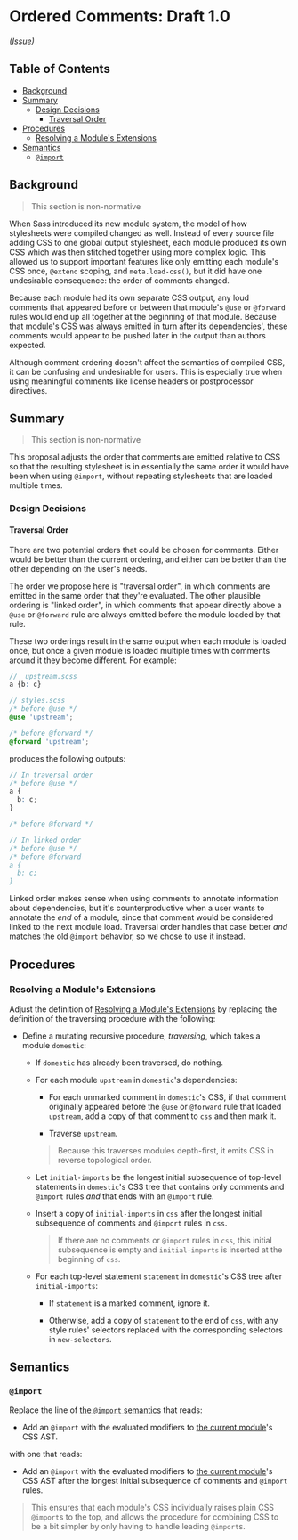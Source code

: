 # Ordered Comments: Draft 1.0

*([Issue](https://github.com/sass/sass/issues/3504))*

## Table of Contents

* [Background](#background)
* [Summary](#summary)
  * [Design Decisions](#design-decisions)
    * [Traversal Order](#traversal-order)
* [Procedures](#procedures)
  * [Resolving a Module's Extensions](#resolving-a-modules-extensions)
* [Semantics](#semantics)
  * [`@import`](#import)

## Background

> This section is non-normative

When Sass introduced its new module system, the model of how stylesheets were
compiled changed as well. Instead of every source file adding CSS to one global
output stylesheet, each module produced its own CSS which was then stitched
together using more complex logic. This allowed us to support important features
like only emitting each module's CSS once, `@extend` scoping, and
`meta.load-css()`, but it did have one undesirable consequence: the order of
comments changed.

Because each module had its own separate CSS output, any loud comments that
appeared before or between that module's `@use` or `@forward` rules would end up
all together at the beginning of that module. Because that module's CSS was
always emitted in turn after its dependencies', these comments would appear to
be pushed later in the output than authors expected.

Although comment ordering doesn't affect the semantics of compiled CSS, it can
be confusing and undesirable for users. This is especially true when using
meaningful comments like license headers or postprocessor directives.

## Summary

> This section is non-normative

This proposal adjusts the order that comments are emitted relative to CSS so
that the resulting stylesheet is in essentially the same order it would have
been when using `@import`, without repeating stylesheets that are loaded
multiple times.

### Design Decisions

#### Traversal Order

There are two potential orders that could be chosen for comments. Either would
be better than the current ordering, and either can be better than the other
depending on the user's needs.

The order we propose here is "traversal order", in which comments are emitted in
the same order that they're evaluated. The other plausible ordering is "linked
order", in which comments that appear directly above a `@use` or `@forward` rule
are always emitted before the module loaded by that rule.

These two orderings result in the same output when each module is loaded once,
but once a given module is loaded multiple times with comments around it they
become different. For example:

```scss
// _upstream.scss
a {b: c}
```

```scss
// styles.scss
/* before @use */
@use 'upstream';

/* before @forward */
@forward 'upstream';
```

produces the following outputs:

```scss
// In traversal order
/* before @use */
a {
  b: c;
}

/* before @forward */
```

```scss
// In linked order
/* before @use */
/* before @forward
a {
  b: c;
}
```

Linked order makes sense when using comments to annotate information about
dependencies, but it's counterproductive when a user wants to annotate the _end_
of a module, since that comment would be considered linked to the next module
load. Traversal order handles that case better _and_ matches the old `@import`
behavior, so we chose to use it instead.

## Procedures

### Resolving a Module's Extensions

Adjust the definition of [Resolving a Module's Extensions] by replacing the
definition of the traversing procedure with the following:

[Resolving a Module's Extensions]: ../spec/at-rules/extend.md#resolving-a-modules-extensions

* Define a mutating recursive procedure, *traversing*, which takes a module
  `domestic`:

  * If `domestic` has already been traversed, do nothing.

  * For each module `upstream` in `domestic`'s dependencies:

    * For each unmarked comment in `domestic`'s CSS, if that comment originally
      appeared before the `@use` or `@forward` rule that loaded `upstream`, add
      a copy of that comment to `css` and then mark it.

    * Traverse `upstream`.

    > Because this traverses modules depth-first, it emits CSS in reverse
    > topological order.

  * Let `initial-imports` be the longest initial subsequence of top-level
    statements in `domestic`'s CSS tree that contains only comments and
    `@import` rules *and* that ends with an `@import` rule.

  * Insert a copy of `initial-imports` in `css` after the longest initial
    subsequence of comments and `@import` rules in `css`.

    > If there are no comments or `@import` rules in `css`, this initial
    > subsequence is empty and `initial-imports` is inserted at the beginning of
    > `css`.

  * For each top-level statement `statement` in `domestic`'s CSS tree after
    `initial-imports`:

    * If `statement` is a marked comment, ignore it.

    * Otherwise, add a copy of `statement` to the end of `css`, with any style
      rules' selectors replaced with the corresponding selectors in
      `new-selectors`.

## Semantics

### `@import`

Replace the line of [the `@import` semantics] that reads:

[the `@import` semantics]: ../spec/at-rules/import.md#semantics

* Add an `@import` with the evaluated modifiers to [the current module]'s
  CSS AST.

  [the current module]: ../spec/spec.md#current-module

with one that reads:

* Add an `@import` with the evaluated modifiers to [the current module]'s CSS
  AST after the longest initial subsequence of comments and `@import` rules.

> This ensures that each module's CSS individually raises plain CSS `@import`s
> to the top, and allows the procedure for combining CSS to be a bit simpler by
> only having to handle leading `@import`s.
